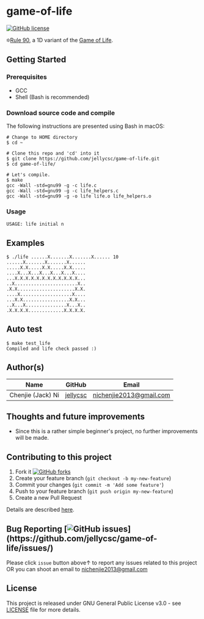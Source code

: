 # game-of-life
[![GitHub license](https://img.shields.io/github/license/jellycsc/game-of-life.svg)](https://github.com/jellycsc/game-of-life/blob/master/LICENSE)

🔯[Rule 90](https://en.wikipedia.org/wiki/Rule_90), a 1D variant of the [Game of Life](https://en.wikipedia.org/wiki/Conway%27s_Game_of_Life).

## Getting Started

### Prerequisites

* GCC
* Shell (Bash is recommended)

### Download source code and compile
The following instructions are presented using Bash in macOS:
```
# Change to HOME directory
$ cd ~

# Clone this repo and 'cd' into it
$ git clone https://github.com/jellycsc/game-of-life.git
$ cd game-of-life/

# Let's compile.
$ make
gcc -Wall -std=gnu99 -g -c life.c
gcc -Wall -std=gnu99 -g -c life_helpers.c
gcc -Wall -std=gnu99 -g -o life life.o life_helpers.o
```

### Usage
```
USAGE: life initial n
```

## Examples
```
$ ./life ......X.......X.......X...... 10
......X.......X.......X......
.....X.X.....X.X.....X.X.....
....X...X...X...X...X...X....
...X.X.X.X.X.X.X.X.X.X.X.X...
..X.......................X..
.X.X.....................X.X.
....X...................X....
...X.X.................X.X...
..X...X...............X...X..
.X.X.X.X.............X.X.X.X.
```

## Auto test
```
$ make test_life
Compiled and life check passed :)
```

## Author(s)

| Name                    | GitHub                                     | Email
| ----------------------- | ------------------------------------------ | -------------------------
| Chenjie (Jack) Ni       | [jellycsc](https://github.com/jellycsc)    | nichenjie2013@gmail.com

## Thoughts and future improvements

* Since this is a rather simple beginner's project, no further improvements will be made.

## Contributing to this project

1. Fork it [![GitHub forks](https://img.shields.io/github/forks/jellycsc/game-of-life.svg?style=social&label=Fork&maxAge=2592000&)](https://github.com/jellycsc/game-of-life/fork)
2. Create your feature branch (`git checkout -b my-new-feature`)
3. Commit your changes (`git commit -m 'Add some feature'`)
4. Push to your feature branch (`git push origin my-new-feature`)
5. Create a new Pull Request

Details are described [here](https://git-scm.com/book/en/v2/GitHub-Contributing-to-a-Project).

## Bug Reporting [![GitHub issues](https://img.shields.io/github/issues/jellycsc/game-of-life.svg?)](https://github.com/jellycsc/game-of-life/issues/)

Please click `issue` button above↑ to report any issues related to this project  
OR you can shoot an email to <nichenjie2013@gmail.com>

## License
This project is released under GNU General Public License v3.0 - see [LICENSE](LICENSE) file for more details.
